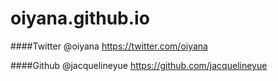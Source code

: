 # oiyana.github.io

####Twitter @oiyana
https://twitter.com/oiyana


####Github @jacquelineyue
https://github.com/jacquelineyue
